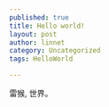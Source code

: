 ```yaml
---
published: true
title: Hello world!
layout: post
author: linnet
category: Uncategorized
tags: HelloWorld

---
```


雷猴, 世界。
